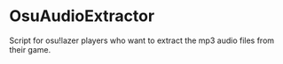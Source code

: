 # OsuAudioExtractor
Script for osu!lazer players who want to extract the mp3 audio files from their game.  
